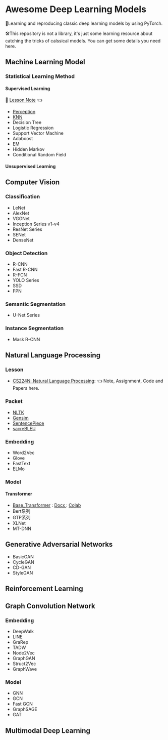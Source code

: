 # Awesome Deep Learning Models

🤩Learning and reproducing classic deep learning models by using PyTorch.

🛠This repository is not a library, it's just some learning resource about catching the tricks of calssical models. You can get some details you need here. 

## Machine Learning Model

### Statistical Learning Method

#### Supervised Learning
📗 [Lesson Note](https://blog.creativecc.cn/posts/Lesson-Statistical-Learning-Method.html) 👈 

- [Perception](./Models/Statistical-Learning-Method/perception.py)
- [KNN](./Models/Statistical-Learning-Method/knn.py)
- Decision Tree
- Logistic Regression
- Support Vector Machine
- Adaboost
- EM
- Hidden Markov
- Conditional Random Field

#### Unsupervised Learning

## Computer Vision

### Classification

- LeNet
- AlexNet
- VGGNet
- Inception Series v1-v4
- ResNet Series
- SENet
- DenseNet



### Object Detection

- R-CNN
- Fast R-CNN
- R-FCN
- YOLO Series
- SSD
- FPN



### Semantic Segmentation

- U-Net Series



### Instance Segmentation

- Mask R-CNN



## Natural Language Processing

### Lesson
- [CS224N: Natural Language Processing](./Docx/CS224N): 👈 Note, Assignment, Code and Papers here.

### Packet
- [NLTK](https://www.nltk.org/)
- [Gensim](https://radimrehurek.com/gensim/intro.html)
- [SentencePiece](https://github.com/google/sentencepiece)
- [sacreBLEU](https://github.com/mjpost/sacreBLEU)

### Embedding

- Word2Vec
- Glove
- FastText
- ELMo



### Model

#### Transformer

- [Base_Transformer](./Models/Transformer/base_transformer.py) : [Docx ](./Docx/Transformer/base_transformer.md) : [Colab](https://colab.research.google.com/drive/1avycotLAFcgXUP1qTk0bSX_jVGhjtZaV?usp=sharing)
- Bert系列
- GTP系列
- XLNet
- MT-DNN



## Generative Adversarial Networks

- BasicGAN
- CycleGAN
- CD-GAN
- StyleGAN



## Reinforcement Learning



## Graph Convolution Network

### Embedding

- DeepWalk
- LINE
- GraRep
- TADW
- Node2Vec
- GraphGAN
- Struct2Vec
- GraphWave



### Model

- GNN
- GCN
- Fast GCN
- GraphSAGE
- GAT



## Multimodal Deep Learning
